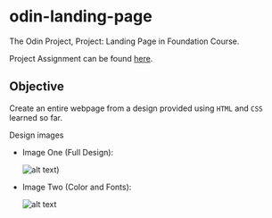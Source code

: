 # odin-landing-page

The Odin Project, Project: Landing Page in Foundation Course.

Project Assignment can be found [here](https://www.theodinproject.com/lessons/foundations-landing-page).

## Objective

Create an entire webpage from a design provided using `HTML` and `CSS` learned so far.

Design images

- Image One (Full Design):

  ![alt text)](https://cdn.statically.io/gh/TheOdinProject/curriculum/81a5d553f4073e593d23a6ab00d50eef8620796d/foundations/html_css/project/imgs/01.png "Image One (Full Design")

- Image Two (Color and Fonts):

  ![alt text](https://cdn.statically.io/gh/TheOdinProject/curriculum/81a5d553f4073e593d23a6ab00d50eef8620796d/foundations/html_css/project/imgs/02.png "Image Two (Color and Fonts)")
